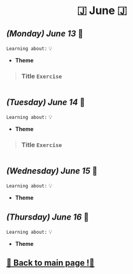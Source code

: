 <h1 align="center">🇯 June 🇯</h1>

## _(Monday) June 13_ 📢

`Learning about:` 💡
* **Theme**

>### Title `Exercise`
```typescript 

```

## _(Tuesday) June 14_ 📢

`Learning about:` 💡
* **Theme**

>### Title `Exercise`
```typescript 

```

## _(Wednesday) June 15_ 📢
`Learning about:` 💡
* **Theme**

## _(Thursday) June 16_ 📢
`Learning about:` 💡
* **Theme**

## [📎 Back to main page !📎](/home/readAura.md)
